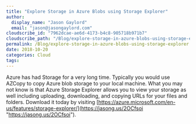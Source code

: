 ```yaml
---
title: "Explore Storage in Azure Blobs using Storage Explorer"
author: 
  display_name: "Jason Gaylord"
  email: "jason@jasongaylord.com"
cloudscribe_id: "7962dcae-ae6d-4173-b4c8-905718b971b7"
cloudscribe_path: "/Blog/explore-storage-in-azure-blobs-using-storage-explorer"
permalink: /Blog/explore-storage-in-azure-blobs-using-storage-explorer
date: 2018-10-20
categories: Cloud
tags: 
---
```


Azure has had Storage for a very long time. Typically you would use AZCopy to copy Azure blob storage to your local machine. What you may not know is that Azure Storage Explorer allows you to view your storage as well including uploading, downloading, and copying URLs for your files and folders. Download it today by visiting [https://azure.microsoft.com/en-us/features/storage-explorer/](https://jasong.us/2OCfsoi "https://jasong.us/2OCfsoi").
